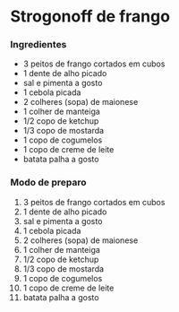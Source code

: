 # Strogonoff de frango 

### Ingredientes
* 3 peitos de frango cortados em cubos
* 1 dente de alho picado
* sal e pimenta a gosto
* 1 cebola picada
* 2 colheres (sopa) de maionese
* 1 colher de manteiga
* 1/2 copo de ketchup
* 1/3 copo de mostarda
* 1 copo de cogumelos
* 1 copo de creme de leite
* batata palha a gosto

### Modo de preparo
1. 3 peitos de frango cortados em cubos
2. 1 dente de alho picado
3. sal e pimenta a gosto
4. 1 cebola picada
5. 2 colheres (sopa) de maionese
6. 1 colher de manteiga
7. 1/2 copo de ketchup
8. 1/3 copo de mostarda
9. 1 copo de cogumelos
10. 1 copo de creme de leite
11. batata palha a gosto

